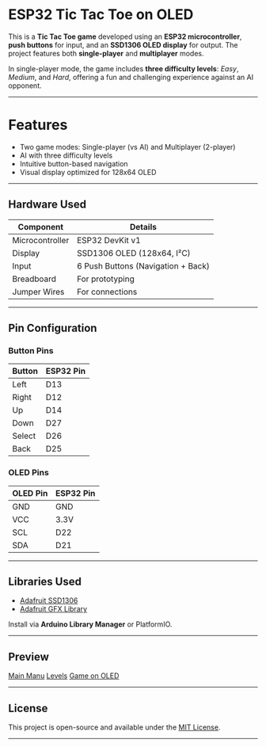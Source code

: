 
# ESP32 Tic Tac Toe on OLED

This is a **Tic Tac Toe game** developed using an **ESP32 microcontroller**, **push buttons** for input, and an **SSD1306 OLED display** for output. The project features both **single-player** and **multiplayer** modes.

In single-player mode, the game includes **three difficulty levels**: *Easy*, *Medium*, and *Hard*, offering a fun and challenging experience against an AI opponent.

---

# Features

- Two game modes: Single-player (vs AI) and Multiplayer (2-player)
- AI with three difficulty levels
- Intuitive button-based navigation
- Visual display optimized for 128x64 OLED

---

## Hardware Used

| Component         | Details                          |
|------------------|----------------------------------|
| Microcontroller   | ESP32 DevKit v1                  |
| Display           | SSD1306 OLED (128x64, I²C)       |
| Input             | 6 Push Buttons (Navigation + Back) |
| Breadboard        | For prototyping                  |
| Jumper Wires      | For connections                  |

---

## Pin Configuration

### Button Pins
| Button   | ESP32 Pin |
|----------|------------|
| Left     | D13        |
| Right    | D12        |
| Up       | D14        |
| Down     | D27        |
| Select   | D26        |
| Back     | D25        |

### OLED Pins
| OLED Pin | ESP32 Pin |
|----------|------------|
| GND      | GND        |
| VCC      | 3.3V       |
| SCL      | D22        |
| SDA      | D21        |

---

## Libraries Used

- [Adafruit SSD1306](https://github.com/adafruit/Adafruit_SSD1306)
- [Adafruit GFX Library](https://github.com/adafruit/Adafruit-GFX-Library)

Install via **Arduino Library Manager** or PlatformIO.

---

## Preview
[Main Manu](image/MainMenu.jpg)
[Levels](images/Levels.jpg)
[Game on OLED](images/Game.jpg)


---


## License

This project is open-source and available under the [MIT License](LICENSE).

---

